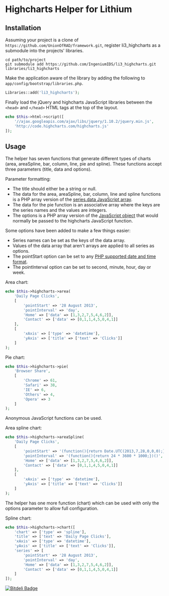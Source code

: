 Highcharts Helper for Lithium
=============================

Installation
------------

Assuming your project is a clone of `https://github.com/UnionOfRAD/framework.git`, register li3_highcharts as a submodule into the projects' libraries.

```
cd path/to/project
git submodule add https://github.com/IngeniumIDS/li3_highcharts.git libraries/li3_highcharts
```

Make the application aware of the library by adding the following to `app/config/bootstrap/libraries.php`.

```php
Libraries::add('li3_highcharts');
```

Finally load the jQuery and highcharts JavaScript libraries between the `<head>` and `</head>` HTML tags at the top of the layout.

```php
echo $this->html->script([
	'//ajax.googleapis.com/ajax/libs/jquery/1.10.2/jquery.min.js',
	'http://code.highcharts.com/highcharts.js'
]);
```

Usage
-----

The helper has seven functions that generate different types of charts (area, areaSpline, bar, column, line, pie and spline). These functions accept three parameters (title, data and options).

Parameter formatting:

* The title should either be a string or null.
* The data for the area, areaSpline, bar, column, line and spline functions is a PHP array version of the [series.data JavaScript array](http://api.highcharts.com/highcharts#series.data).
* The data for the pie function is an associative array where the keys are the series names and the values are integers.
* The options is a PHP array version of the [JavaScript object](http://api.highcharts.com/highcharts) that would normally be passed to the highcharts JavaScript function.

Some options have been added to make a few things easier:

* Series names can be set as the keys of the data array.
* Values of the data array that aren't arrays are applied to all series as options.
* The pointStart option can be set to any [PHP supported date and time format](http://www.php.net/manual/en/datetime.formats.php).
* The pointInterval option can be set to second, minute, hour, day or week.

Area chart:

```php
echo $this->highcharts->area(
	'Daily Page Clicks',
	[
		'pointStart' => '28 August 2013',
		'pointInterval' => 'day',
		'Home' => ['data' => [1,3,2,7,5,4,6,2]],
		'Contact' => ['data' => [0,1,1,4,5,0,4,1]]
	],
	[
		'xAxis' => ['type' => 'datetime'],
		'yAxis' => ['title' => ['text' => 'Clicks']]
	]
);
```

Pie chart:

```php
echo $this->highcharts->pie(
	'Browser Share',
	[
		'Chrome' => 61,
		'Safari' => 38,
		'IE' => 6,
		'Others' => 4,
		'Opera' => 3
	]
);
```

Anonymous JavaScript functions can be used.

Area spline chart:

```php
echo $this->highcharts->areaSpline(
	'Daily Page Clicks',
	[
		'pointStart' => '(function(){return Date.UTC(2013,7,28,0,0,0);})()',
		'pointInterval' => '(function(){return 24 * 3600 * 1000;})()',
		'Home' => ['data' => [1,3,2,7,5,4,6,2]],
		'Contact' => ['data' => [0,1,1,4,5,0,4,1]]
	],
	[
		'xAxis' => ['type' => 'datetime'],
		'yAxis' => ['title' => ['text' => 'Clicks']]
	]
);
```

The helper has one more function (chart) which can be used with only the options parameter to allow full configuration.

Spline chart:

```php
echo $this->highcharts->chart([
	'chart' => ['type' => 'spline'],
	'title' => ['text' => 'Daily Page Clicks'],
	'xAxis' => ['type' => 'datetime'],
	'yAxis' => ['title' => ['text' => 'Clicks']],
	'series' => [
		'pointStart' => '28 August 2013',
		'pointInterval' => 'day',
		'Home' => ['data' => [1,3,2,7,5,4,6,2]],
		'Contact' => ['data' => [0,1,1,4,5,0,4,1]]
	]
]);
```

[![Bitdeli Badge](https://d2weczhvl823v0.cloudfront.net/IngeniumIDS/li3_highcharts/trend.png)](https://bitdeli.com/free "Bitdeli Badge")
